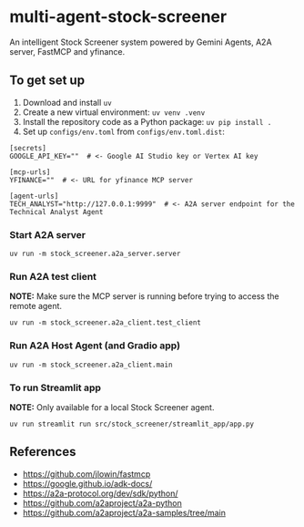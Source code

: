 # multi-agent-stock-screener
An intelligent Stock Screener system powered by Gemini Agents, A2A server, FastMCP and yfinance.

## To get set up
1. Download and install `uv`
2. Create a new virtual environment: `uv venv .venv`
3. Install the repository code as a Python package: `uv pip install .`
4. Set up `configs/env.toml` from `configs/env.toml.dist`:

```
[secrets]
GOOGLE_API_KEY=""  # <- Google AI Studio key or Vertex AI key

[mcp-urls]
YFINANCE=""  # <- URL for yfinance MCP server

[agent-urls]
TECH_ANALYST="http://127.0.0.1:9999"  # <- A2A server endpoint for the Technical Analyst Agent
```

### Start A2A server

`uv run -m stock_screener.a2a_server.server`

### Run A2A test client

**NOTE:** Make sure the MCP server is running before trying to access the remote agent.

`uv run -m stock_screener.a2a_client.test_client`

### Run A2A Host Agent (and Gradio app)

`uv run -m stock_screener.a2a_client.main`

### To run Streamlit app

**NOTE:** Only available for a local Stock Screener agent.

`uv run streamlit run src/stock_screener/streamlit_app/app.py`


## References
- https://github.com/jlowin/fastmcp
- https://google.github.io/adk-docs/
- https://a2a-protocol.org/dev/sdk/python/
- https://github.com/a2aproject/a2a-python
- https://github.com/a2aproject/a2a-samples/tree/main
